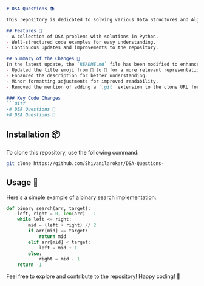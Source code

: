 ```markdown
# DSA Questions 📚

This repository is dedicated to solving various Data Structures and Algorithms (DSA) problems. Enhance your coding skills and dive into the world of algorithms!

## Features 🌟
- A collection of DSA problems with solutions in Python.
- Well-structured code examples for easy understanding.
- Continuous updates and improvements to the repository.

## Summary of the Changes 📝
In the latest update, the `README.md` file has been modified to enhance clarity and improve the overall presentation. The following changes were made:
- Updated the title emoji from 🤖 to 📖 for a more relevant representation.
- Enhanced the description for better understanding.
- Minor formatting adjustments for improved readability.
- Removed the mention of adding a `.git` extension to the clone URL for consistency.

### Key Code Changes
```diff
-# DSA Questions 🤖
+# DSA Questions 📖
```

## Installation 📦
To clone this repository, use the following command:
```bash
git clone https://github.com/Shivanilarokar/DSA-Questions-
```

## Usage 🚀
Here's a simple example of a binary search implementation:
```python
def binary_search(arr, target):
    left, right = 0, len(arr) - 1
    while left <= right:
        mid = (left + right) // 2
        if arr[mid] == target:
            return mid
        elif arr[mid] < target:
            left = mid + 1
        else:
            right = mid - 1
    return -1
```

Feel free to explore and contribute to the repository! Happy coding! 🎉
```